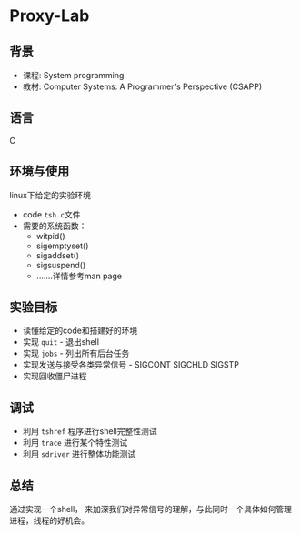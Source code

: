 # Proxy-Lab

## 背景
* 课程: System programming
* 教材: Computer Systems: A Programmer's Perspective (CSAPP)

## 语言
C


## 环境与使用
linux下给定的实验环境
* code `tsh.c`文件
* 需要的系统函数： 
  * witpid()
  * sigemptyset()
  * sigaddset()
  * sigsuspend()
  * .......详情参考man page
 
 ## 实验目标
 * 读懂给定的code和搭建好的环境
 * 实现 `quit` - 退出shell
 * 实现 `jobs` - 列出所有后台任务
 * 实现发送与接受各类异常信号 - SIGCONT SIGCHLD SIGSTP
 * 实现回收僵尸进程
 
 ## 调试
 * 利用 `tshref` 程序进行shell完整性测试
 * 利用 `trace` 进行某个特性测试
 * 利用 `sdriver` 进行整体功能测试
 
 ## 总结
 通过实现一个shell， 来加深我们对异常信号的理解，与此同时一个具体如何管理进程，线程的好机会。
